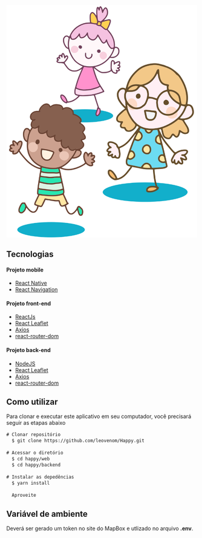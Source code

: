 <p align="center">
<img src="https://github.com/leovenom/Happy/blob/main/src/images/Ilustra02.svg?w="350" alt="Happy">
</p>


<h2>Tecnologias</h2>


<h4>Projeto mobile</h4>
<ul>
<a href="https://reactnative.dev/"><li>React Native</li></a>
<a href="https://reactnavigation.org/"><li>React Navigation</li></a>
</ul>

<h4>Projeto front-end</h4>
<ul>
<a href="https://reactjs.org/"><li>ReactJs</li></a>
<a href="https://react-leaflet.js.org/"><li>React Leaflet</li></a>
<a href="https://www.npmjs.com/package/axios"><li>Axios</li></a>
<a href="https://www.npmjs.com/package/react-router-dom"><li>react-router-dom</li></a>
</ul>


<h4>Projeto back-end</h4>
<ul>
<a href="https://nodejs.org/en/"><li>NodeJS</li></a>
<a href="https://react-leaflet.js.org/"><li>React Leaflet</li></a>
<a href="https://www.npmjs.com/package/axios"><li>Axios</li></a>
<a href="https://www.npmjs.com/package/react-router-dom"><li>react-router-dom</li></a>
</ul>

<h2>Como utilizar</h2>
<p>Para clonar e executar este aplicativo em seu computador, você precisará seguir as etapas abaixo</p>

```
# Clonar repositório
  $ git clone https://github.com/leovenom/Happy.git

# Acessar o diretório
  $ cd happy/web
  $ cd happy/backend

# Instalar as depedências
  $ yarn install
  
  Aproveite
```

<h2>Variável de ambiente</h2>
<p>Deverá ser gerado um token no site do MapBox e utlizado no arquivo <b>.env</b>.</p>
